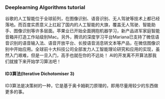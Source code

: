 ### Deeplearning Algorithms tutorial
谷歌的人工智能位于全球前列，在图像识别、语音识别、无人驾驶等技术上都已经落地。而百度实质意义上扛起了国内的人工智能的大旗，覆盖无人驾驶、智能助手、图像识别等许多层面。苹果业已开始全面拥抱机器学习，新产品进军家庭智能音箱并打造工作站级别Mac。另外，腾讯的深度学习平台Mariana已支持了微信语音识别的语音输入法、语音开放平台、长按语音消息转文本等产品，在微信图像识别中开始应用。全球前十大科技公司全部发力人工智能理论研究和应用的实现，虽然入门艰难，但是一旦入门，高手也就在你的不远处！
AI的开发离不开算法那我们就接下来开始学习算法吧！


#### ID3算法(Iterative Dichotomiser 3)
ID3算法是决策树的一种，它是基于奥卡姆剃刀原理的，即用尽量用较少的东西做更多的事。
